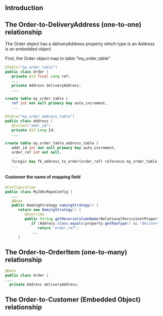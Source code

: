 ## Introduction

## The Order-to-DeliveryAddress (one-to-one) relationship

The Order object has a deliveryAddress property which type is an Address is an embedded object.

First, the Order object map to table "my_order_table"

```Java
@Table("my_order_table")
public class Order {
   private @Id final Long ref;
   ...
   private Address deliveryAddress;
   ...  
```
```sql
create table my_order_table (
   ref int not null primary key auto_increment,
   ...
```

```Java
@Table("my_order_address_table")
public class Address {
   @Column("addr_id")
   private @Id Long Id;
   ...
```
```sql
create table my_order_table_address_table (
   addr_id int not null primary key auto_increment,
   order_ref int not null,
   ...
   foregin key fk_address_to_order(order_ref) reference my_order_table(ref)
   ...
```

#### Customer the name of mapping field

```java
@Configuration
public class MyJdbcRepoConfig {
   ...
   @Bean
   public NamingStrategy namingStrategy() {
      return new NamingStrategy() {
         @Override
         public String getReverseColumnName(RelationalPersistentProperty property) {
            if (Address.class.equals(property.getRawType() && "deliveryAddress".equals(property.getName())) {
               return "order_ref";
            ...
      }
```

## The Order-to-OrderItem (one-to-many) relationship

```Java
@Data
public class Order {
...
  private Address deliveryAddress;
```

## The Order-to-Customer (Embedded Object) relationship
